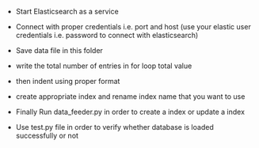 * Start Elasticsearch as a service

* Connect with proper credentials i.e. port and host (use your elastic user credentials i.e. password to connect with elasticsearch)

* Save data file in this folder

* write the total number of entries in for loop total value

* then indent using proper format

* create appropriate index and rename index name that you want to use

* Finally Run data_feeder.py in order to create a index or update a index

* Use test.py file in order to verify whether database is loaded successfully or not 
